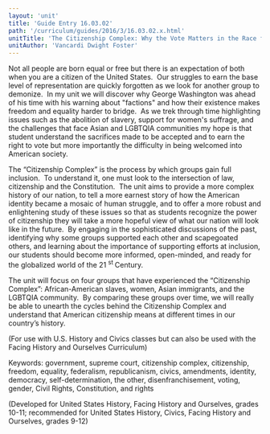 ```yaml
---
layout: 'unit'
title: 'Guide Entry 16.03.02'
path: '/curriculum/guides/2016/3/16.03.02.x.html'
unitTitle: 'The Citizenship Complex: Why the Vote Matters in the Race for Freedom and Equality for All'
unitAuthor: 'Vancardi Dwight Foster'
---
```


<main>
 <p>
  Not all people are born equal or free but there is an expectation of both when you are a citizen of the United States.  Our struggles to earn the base level of representation are quickly forgotten as we look for another group to demonize.  In my unit we will discover why George Washington was ahead of his time with his warning about "factions" and how their existence makes freedom and equality harder to bridge.  As we trek through time highlighting issues such as the abolition of slavery, support for women's suffrage, and the challenges that face Asian and LGBTQIA communities my hope is that student understand the sacrifices made to be accepted and to earn the right to vote but more importantly the difficulty in being welcomed into American society.
 </p>
 <p>
  The “Citizenship Complex” is the process by which groups gain full inclusion.  To understand it, one must look to the intersection of law, citizenship and the Constitution.  The unit aims to provide a more complex history of our nation, to tell a more earnest story of how the American identity became a mosaic of human struggle, and to offer a more robust and enlightening study of these issues so that as students recognize the power of citizenship they will take a more hopeful view of what our nation will look like in the future.  By engaging in the sophisticated discussions of the past, identifying why some groups supported each other and scapegoated others, and learning about the importance of supporting efforts at inclusion, our students should become more informed, open-minded, and ready for the globalized world of the 21
  <sup>
   st
  </sup>
  Century.
 </p>
 <p>
  The unit will focus on four groups that have experienced the “Citizenship Complex”: African-American slaves, women, Asian immigrants, and the LGBTQIA community.  By comparing these groups over time, we will really be able to unearth the cycles behind the Citizenship Complex and understand that American citizenship means at different times in our country’s history.
 </p>
 <p>
  (For use with U.S. History and Civics classes but can also be used with the Facing History and Ourselves Curriculum)
 </p>
 <p>
  Keywords: government, supreme court, citizenship complex, citizenship, freedom, equality, federalism, republicanism, civics, amendments, identity, democracy, self-determination, the other, disenfranchisement, voting, gender, Civil Rights, Constitution, and rights
 </p>
 <p>
  (Developed for United States History, Facing History and Ourselves, grades 10-11; recommended for United States History, Civics, Facing History and Ourselves, grades 9-12)
 </p>
</main>
